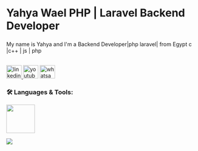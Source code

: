 <h1 align="left">Yahya Wael
PHP | Laravel Backend Developer </h1>

###

<p align="left">My name is Yahya and I'm a Backend Developer|php laravel| from Egypt
c |c++ | js | php </p>

###

<h2 align="left"></h2>

<div align="left">
  <a href="https://www.linkedin.com/in/yahya-wael-995628257/">
  <img src="https://raw.githubusercontent.com/maurodesouza/profile-readme-generator/master/src/assets/icons/social/linkedin/default.svg" width="40" height="35" alt="linkedin logo"  />
      </a>


    
  <img src="https://raw.githubusercontent.com/maurodesouza/profile-readme-generator/master/src/assets/icons/social/youtube/default.svg" width="40" height="35" alt="youtube logo"  />
    </a>
        <a href="https://wa.me/+201068014810">
  <img src="https://raw.githubusercontent.com/maurodesouza/profile-readme-generator/master/src/assets/icons/social/whatsapp/default.svg" width="40" height="35" alt="whatsapp logo"  />
    </a>
</div>




<!--   https://www.codewars.com/users/Mustapha%20khalid%20 -->
<div align="left">
<h3 align="left">🛠️ Languages & Tools:</h3>
  <p align="left">
    <img height="75" src="https://go-skill-icons.vercel.app/api/icons?i=cpp,c,php,js,mysql,sqlserver,nodejs,html,css,laravel,npm,docker,git,canva,bootstrap,ubuntu,vscode,postman,linux,stackoverflow,leetcode"/>
  </p>

  <p align="left"> <!-- Languages -->
      <img src="https://github-readme-stats.vercel.app/api/top-langs?username=yahyaw889&layout=compact&langs_count=5&theme=codeSTACKr"/>
  </p>

</div>

###
